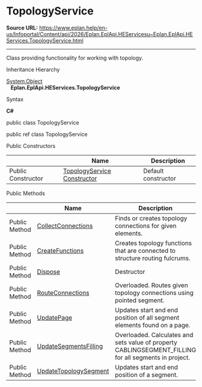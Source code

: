 # TopologyService

**Source URL:** https://www.eplan.help/en-us/Infoportal/Content/api/2026/Eplan.EplApi.HEServicesu~Eplan.EplApi.HEServices.TopologyService.html

---

Class providing functionality for working with topology.

Inheritance Hierarchy

[System.Object](#)  
   **Eplan.EplApi.HEServices.TopologyService**

Syntax

**C#**



public class TopologyService

public ref class TopologyService

Public Constructors

|  | Name | Description |
| --- | --- | --- |
| Public Constructor | [TopologyService Constructor](Eplan.EplApi.HEServicesu~Eplan.EplApi.HEServices.TopologyService~_ctor.html) | Default constructor |



Public Methods

|  | Name | Description |
| --- | --- | --- |
| Public Method | [CollectConnections](Eplan.EplApi.HEServicesu~Eplan.EplApi.HEServices.TopologyService~CollectConnections.html) | Finds or creates topology connections for given elements. |
| Public Method | [CreateFunctions](Eplan.EplApi.HEServicesu~Eplan.EplApi.HEServices.TopologyService~CreateFunctions.html) | Creates topology functions that are connected to structure routing fulcrums. |
| Public Method | [Dispose](Eplan.EplApi.HEServicesu~Eplan.EplApi.HEServices.TopologyService~Dispose().html) | Destructor |
| Public Method | [RouteConnections](Eplan.EplApi.HEServicesu~Eplan.EplApi.HEServices.TopologyService~RouteConnections.html) | Overloaded. Routes given topology connections using pointed segment. |
| Public Method | [UpdatePage](Eplan.EplApi.HEServicesu~Eplan.EplApi.HEServices.TopologyService~UpdatePage.html) | Updates start and end position of all segment elements found on a page. |
| Public Method | [UpdateSegmentsFilling](Eplan.EplApi.HEServicesu~Eplan.EplApi.HEServices.TopologyService~UpdateSegmentsFilling.html) | Overloaded. Calculates and sets value of property CABLINGSEGMENT\_FILLING for all segments in project. |
| Public Method | [UpdateTopologySegment](Eplan.EplApi.HEServicesu~Eplan.EplApi.HEServices.TopologyService~UpdateTopologySegment.html) | Updates start and end position of a segment. |


